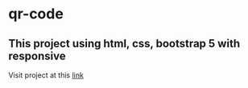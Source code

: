 # qr-code

## This project using html, css, bootstrap 5 with responsive

Visit project at this [link](https://bs-qr-code.netlify.app)
